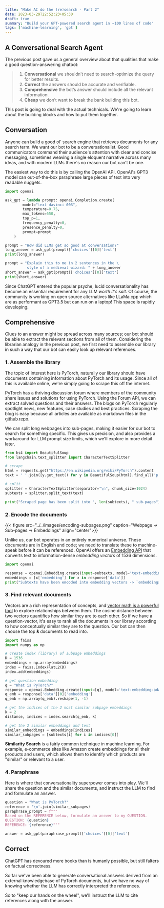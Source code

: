 ```yaml
---
title: "Make AI do the (re)search - Part 2"
date: 2023-03-29T22:52:23+05:30
draft: true
summary: "Build your GPT-powered search agent in ~100 lines of code"
tags: ['machine-learning', 'gpt']
---
```


## A Conversational Search Agent

The previous post gave us a general overview about that qualities that make a good question-answering chatbot:

> 1.  **Conversational** we shouldn’t need to search-optimize the query for better results.
> 1.  **Correct** the answers should be accurate and verifiable.
> 1.  **Comprehensive** the bot’s answer should include all the relevant information.
> 1.  **Cheap** we don’t want to break the bank building this bot.


This post is going to deal with the actual technicals. We're going to learn about the building blocks and how to put them together.


## Conversation

Anyone can build a good ol' search engine that retrieves documents for any search term. We want our bot to be a conversationalist. Good communicators command their audience's attention with clear and concise messaging, sometimes weaving a single eloquent narrative across many ideas, and with modern LLMs there's no reason our bot can't be one.

The easiest way to do this is by calling the OpenAI API. OpenAI's GPT3 model can out-of-the-box paraphrase large pieces of text into very readable nuggets. 


```python
import openai

ask_gpt = lambda prompt: openai.Completion.create(
        model="text-davinci-003",
        temperature=0.75,
        max_tokens=650,
        top_p=1,
        frequency_penalty=0,
        presence_penalty=0,
        prompt=prompt
    )

prompt = "How did LLMs get so good at conversation?"
long_answer = ask_gpt(prompt)['choices'][0]['text']
print(long_answer)

prompt = "Explain this to me in 2 sentences in the \
          style of a medieval wizard: " + long_answer
short_answer = ask_gpt(prompt)['choices'][0]['text']
print(short_answer)
```

Since ChatGPT entered the popular psyche, lucid conversationality has become an essential requirement for any LLM _worth it's salt_. Of course, the community is working on open source alternatives like LLaMa.cpp which are as performant as GPT3.5  but can run on a laptop! This space is rapidly developing.


## Comprehensive

Clues to an answer might be spread across many sources; our bot should be able to extract the relevant sections from all of them. Considering the librarian analogy in the previous post, we first need to assemble our library in such a way that our bot can easily look up relevant references.

### 1. Assemble the library
The topic of interest here is PyTorch, naturally our library should have documents containing information about PyTorch and its usage. Since all of this is available online, we're simply going to scrape this off the internet.

PyTorch has a thriving discussion forum where members of the community share issues and solutions for using PyTorch. Using the Forum API, we can extract solved questions and their answers. The blogs on PyTorch regularly spotlight news, new features, case studies and best practices. Scraping the blog is easy because all articles are available as markdown files in the [github repo](http://github.com/pytorch/pytorch.github.io). 

We can split long webpages into sub-pages, making it easier for our bot to search for something specific. This gives us precision, and also provides a workaround for LLM prompt size limits, which we'll explore in more detail later.

```python
from bs4 import BeautifulSoup
from langchain.text_splitter import CharacterTextSplitter

# scrape
html = requests.get("https://en.wikipedia.org/wiki/PyTorch").content
text = ' '.join([y.get_text() for y in BeautifulSoup(html).find_all('p')])

# split
splitter = CharacterTextSplitter(separator="\n", chunk_size=1024)
subtexts = splitter.split_text(text)

print("Scraped page has been split into ", len(subtexts), " sub-pages")
```


### 2. Encode the documents

{{< figure src="../../images/encoding-subpages.png" caption="Webpage -> Sub-pages -> Embeddings" align="center">}}

Unlike us, our bot operates in an entirely numerical universe. These documents are in English and code; we need to translate these to machine-speak before it can be referenced. OpenAI offers an [Embedding API](https://platform.openai.com/docs/guides/embeddings) that converts text to information-dense *embedding vectors* of 1536 dimensions. 

```python
import openai

response = openai.Embedding.create(input=subtexts, model='text-embedding-ada-002')
embeddings = [x['embedding'] for x in response['data']]
print("Subtexts have been encoded into embedding vectors -> `embeddings`")
```


### 3. Find relevant documents

Vectors are a rich representation of concepts, and [vector math is a powerful tool](https://www.technologyreview.com/2015/09/17/166211/king-man-woman-queen-the-marvelous-mathematics-of-computational-linguistics/#:~:text=The%20easiest%20way%20to%20think,the%20vector%20associated%20with%20queen.) to explore relationships between them. The cosine distance between two vectors quantifies how similar they are to each other. So if we have a question-vector, it's easy to rank all the documents in our library according to how conceptually similar they are to the question. Our bot can then choose the top ***k*** documents to read into. 

```python
import faiss
import numpy as np

# create index (library) of subpage embeddings
D = 1536 
embeddings = np.array(embeddings)
index = faiss.IndexFlatL2(D)
index.add(embeddings)

# get question embedding
q = "What is PyTorch?"
response = openai.Embedding.create(input=[q], model='text-embedding-ada-002')
q_emb = response['data'][0]['embedding']
q_emb = np.array(q_emb).reshape(1, -1)

# get the indices of the 2 most similar subpage embeddings
k = 2
distance, indices = index.search(q_emb, k)

# get the 2 similar embeddings and text
similar_embeddings = embeddings[indices]
similar_subpages = [subtexts[i] for i in indices[0]]
```

**Similarity Search** is a fairly common technique in machine learning. For example, e-commerce sites like Amazon create embeddings for all their products and users, which allows them to identify which products are "similar" or relevant to a user.

### 4. Paraphrase
Here is where that conversationality superpower comes into play. We'll share the question and the similar documents, and instruct the LLM to find and formulate an answer. 

```python
question = "What is PyTorch?"
reference = '\n'.join(similar_subpages)
paraphrase_prompt = f"""
Based on the REFERENCE below, formulate an answer to my QUESTION.
QUESTION: {question}
REFERENCE: {reference}"""

answer = ask_gpt(paraphrase_prompt)['choices'][0]['text']
```



## Correct
ChatGPT has devoured more books than is humanly possible, but still falters on factual correctness.

<!-- TODO: update gh actions to use latest hugo -->
<!-- {{< tweet user="ylecun" id="1643942324672536577" >}} -->

So far we've been able to generate conversational answers derived from an external knowledgebase of PyTorch documents, but we have no way of knowing whether the LLM has correctly interpreted the references.

So to "keep our hands on the wheel", we'll instruct the LLM to cite references along with the answer.

